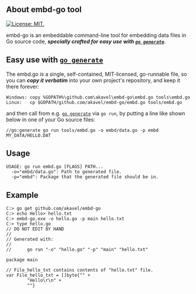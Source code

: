 ## About embd-go tool

[![License: MIT.](https://img.shields.io/badge/license-MIT-orange.svg)](http://choosealicense.com/licenses/mit/)

embd-go is an embeddable command-line tool for embedding data files in Go source code, ***specially crafted for easy use with [`go generate`](http://blog.golang.org/generate)***.

## Easy use with [`go generate`](http://blog.golang.org/generate)

The embd.go is a single, self-contained, MIT-licensed, go-runnable file, so you can ***copy it verbatim*** into your own project's repository, and keep it there forever:

    Windows: copy %GOPATH%\github.com\akavel\embd-go\embd.go tools\embd.go
    Linux:   cp $GOPATH/github.com/akavel/embd-go/embd.go tools/embd.go
    
and then call from e.g. [`go generate`](http://blog.golang.org/generate) via `go run`, by putting a line like shown below in one of your Go source files:

    //go:generate go run tools/embd.go -o embd/data.go -p embd MY_DATA/HELLO.DAT


## Usage

```
USAGE: go run embd.go [FLAGS] PATH...
  -o="embd/data.go": Path to generated file.
  -p="embd": Package that the generated file should be in.
```

## Example

```
C:> go get github.com/akavel/embd-go
C:> echo Hello> hello.txt
C:> embd-go.exe -o hello.go -p main hello.txt
C:> type hello.go
// DO NOT EDIT BY HAND
//
// Generated with:
//
//      go run "-o" "hello.go" "-p" "main" "hello.txt"

package main

// File_hello_txt contains contents of "hello.txt" file.
var File_hello_txt = []byte{"" +
        "Hello\r\n" +
        ""}
```

